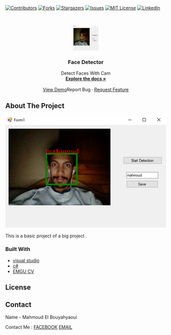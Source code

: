 [![Contributors][contributors-shield]][contributors-url]
[![Forks][forks-shield]][forks-url]
[![Stargazers][stars-shield]][stars-url]
[![Issues][issues-shield]][issues-url]
[![MIT License][license-shield]][license-url]
[![LinkedIn][linkedin-shield]][linkedin-url]



<!-- PROJECT LOGO -->
<br />
<p align="center">
  <a href="https://github.com/mahmoud-elbouyahyaoui/Face-C-/">
    <img src="images/1.png" alt="Logo" width="80" height="80">
  </a>

  <h3 align="center">Face Detector</h3>

  <p align="center">
    Detect Faces With Cam
    <br />
    <a href="https://github.com/mahmoud-elbouyahyaoui/Face-C-/repo"><strong>Explore the docs »</strong></a>
    <br />
    <br />
    <a href="https://github.com/mahmoud-elbouyahyaoui/Face-C-/repo">View Demo</a
    ·
    <a href="https://github.com/mahmoud-elbouyahyaoui/Face-C-/repo/issues">Report Bug</a>
    ·
    <a href="https://github.com/mahmoud-elbouyahyaoui/Face-C-/repo/issues">Request Feature</a>
  </p>
</p>


<!-- ABOUT THE PROJECT -->
## About The Project

<img src="images/1.png">

This is a basic project of a big project . 

### Built With

* [visual studio]()
* [c#]()
* [EMGU CV]()


<!-- LICENSE -->
## License





<!-- CONTACT -->
## Contact

Name - Mahmoud El Bouyahyaoui

Contact Me : [FACEBOOK](https://facebook.com/mahmoud.elbouyahyaoui/)
             [EMAIL](marketingx2014@gmail.com)







<!-- MARKDOWN LINKS & IMAGES -->
<!-- https://www.markdownguide.org/basic-syntax/#reference-style-links -->
[contributors-shield]: https://img.shields.io/github/contributors/othneildrew/Best-README-Template.svg?style=flat-square
[contributors-url]: https://github.com/othneildrew/Best-README-Template/graphs/contributors
[forks-shield]: https://img.shields.io/github/forks/othneildrew/Best-README-Template.svg?style=flat-square
[forks-url]: https://github.com/othneildrew/Best-README-Template/network/members
[stars-shield]: https://img.shields.io/github/stars/othneildrew/Best-README-Template.svg?style=flat-square
[stars-url]: https://github.com/othneildrew/Best-README-Template/stargazers
[issues-shield]: https://img.shields.io/github/issues/othneildrew/Best-README-Template.svg?style=flat-square
[issues-url]: https://github.com/othneildrew/Best-README-Template/issues
[license-shield]: https://img.shields.io/github/license/othneildrew/Best-README-Template.svg?style=flat-square
[license-url]: https://github.com/othneildrew/Best-README-Template/blob/master/LICENSE.txt
[linkedin-shield]: https://img.shields.io/badge/-LinkedIn-black.svg?style=flat-square&logo=linkedin&colorB=555
[linkedin-url]: https://linkedin.com/in/othneildrew
[product-screenshot]: images/screenshot.png
